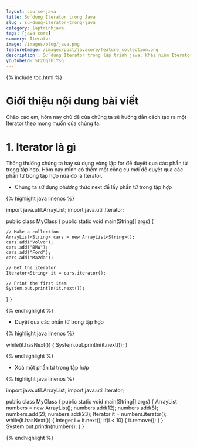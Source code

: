 ```yaml
---
layout: course-java
title: Sử dụng Iterator trong Java
slug : su-dung-iterator-trong-java
category: laptrinhjava
tags: [java core]
summery: Iterator
image: /images/blog/java.png
featureImage: /images/post/javacore/feature_collection.png
description : Sử dụng Iterator trong lập trình java. Khái niệm Iterator trong học lập trình java. Sử dụng Iterator duyệt qua các tập hợp như List , Vector , Set , Queue, Dequee, Map.
youtubeId: 5C2OqlhiYsg
---
```


{% include toc.html %}

# **Giới thiệu nội dung bài viết**

Chào các em, hôm nay chủ đề của chúng ta sẽ hướng dẫn cách tạo ra một Iterator theo mong muốn của chúng ta.


# **1. Iterator là gì**

Thông thường chúng ta hay sử dụng vòng lặp for để duyệt qua các phần tử trong tập hợp. Hôm nay mình có thêm một công cụ mới để duyệt qua các phần tử trong tập hợp nữa đó là Iterator.

- Chúng ta sử dụng phương thức next để lấy phần tử trong tập hợp

{% highlight java linenos %}

import java.util.ArrayList;
import java.util.Iterator;

public class MyClass {
  public static void main(String[] args) {

    // Make a collection
    ArrayList<String> cars = new ArrayList<String>();
    cars.add("Volvo");
    cars.add("BMW");
    cars.add("Ford");
    cars.add("Mazda");

    // Get the iterator
    Iterator<String> it = cars.iterator();

    // Print the first item
    System.out.println(it.next());
  }
}

{% endhighlight %}

- Duyệt qua các phần tử trong tập hợp

{% highlight java linenos %}

while(it.hasNext()) {
  System.out.println(it.next());
}

{% endhighlight %}

- Xoá một phần tử trong tập hợp

{% highlight java linenos %}

import java.util.ArrayList;
import java.util.Iterator;

public class MyClass {
  public static void main(String[] args) {
    ArrayList<Integer> numbers = new ArrayList<Integer>();
    numbers.add(12);
    numbers.add(8);
    numbers.add(2);
    numbers.add(23);
    Iterator<Integer> it = numbers.iterator();
    while(it.hasNext()) {
      Integer i = it.next();
      if(i < 10) {
        it.remove();
      }
    }
    System.out.println(numbers);
  }
}

{% endhighlight %}









